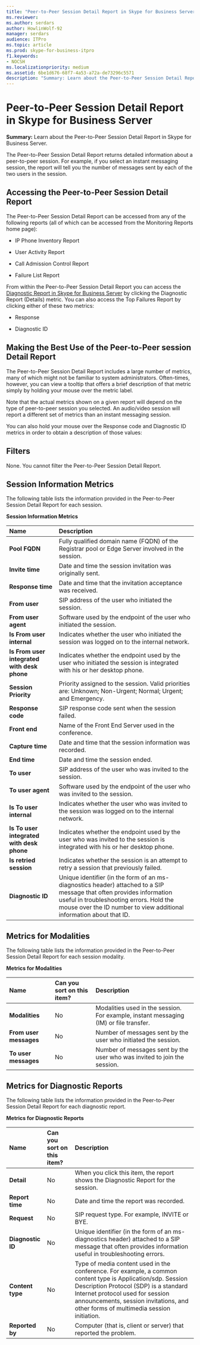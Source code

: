 ```yaml
---
title: "Peer-to-Peer Session Detail Report in Skype for Business Server"
ms.reviewer: 
ms.author: serdars
author: HowlinWolf-92
manager: serdars
audience: ITPro
ms.topic: article
ms.prod: skype-for-business-itpro
f1.keywords:
- NOCSH
ms.localizationpriority: medium
ms.assetid: 6be1d676-68f7-4a53-a72a-de73296c5571
description: "Summary: Learn about the Peer-to-Peer Session Detail Report in Skype for Business Server."
---
```


# Peer-to-Peer Session Detail Report in Skype for Business Server
 
**Summary:** Learn about the Peer-to-Peer Session Detail Report in Skype for Business Server.
  
The Peer-to-Peer Session Detail Report returns detailed information about a peer-to-peer session. For example, if you select an instant messaging session, the report will tell you the number of messages sent by each of the two users in the session.
  
## Accessing the Peer-to-Peer Session Detail Report

The Peer-to-Peer Session Detail Report can be accessed from any of the following reports (all of which can be accessed from the Monitoring Reports home page):
  
- IP Phone Inventory Report
    
- User Activity Report
    
- Call Admission Control Report
    
- Failure List Report 
    
From within the Peer-to-Peer Session Detail Report you can access the [Diagnostic Report in Skype for Business Server](diagnostic-report.md) by clicking the Diagnostic Report (Details) metric. You can also access the Top Failures Report by clicking either of these two metrics:
  
- Response
    
- Diagnostic ID
    
## Making the Best Use of the Peer-to-Peer session Detail Report

The Peer-to-Peer Session Detail Report includes a large number of metrics, many of which might not be familiar to system administrators. Often-times, however, you can view a tooltip that offers a brief description of that metric simply by holding your mouse over the metric label.
  
Note that the actual metrics shown on a given report will depend on the type of peer-to-peer session you selected. An audio/video session will report a different set of metrics than an instant messaging session.
  
You can also hold your mouse over the Response code and Diagnostic ID metrics in order to obtain a description of those values:
  
## Filters

None. You cannot filter the Peer-to-Peer Session Detail Report.
  
## Session Information Metrics

The following table lists the information provided in the Peer-to-Peer Session Detail Report for each session.
  
**Session Information Metrics**

|**Name**|**Description**|
|:-----|:-----|
|**Pool FQDN** <br/> |Fully qualified domain name (FQDN) of the Registrar pool or Edge Server involved in the session.  <br/> |
|**Invite time** <br/> |Date and time the session invitation was originally sent.  <br/> |
|**Response time** <br/> |Date and time that the invitation acceptance was received.  <br/> |
|**From user** <br/> |SIP address of the user who initiated the session.  <br/> |
|**From user agent** <br/> |Software used by the endpoint of the user who initiated the session.  <br/> |
|**Is From user internal** <br/> |Indicates whether the user who initiated the session was logged on to the internal network.  <br/> |
|**Is From user integrated with desk phone** <br/> |Indicates whether the endpoint used by the user who initiated the session is integrated with his or her desktop phone.  <br/> |
|**Session Priority** <br/> |Priority assigned to the session. Valid priorities are: Unknown; Non-Urgent; Normal; Urgent; and Emergency.  <br/> |
|**Response code** <br/> |SIP response code sent when the session failed.  <br/> |
|**Front end** <br/> |Name of the Front End Server used in the conference.  <br/> |
|**Capture time** <br/> |Date and time that the session information was recorded.  <br/> |
|**End time** <br/> |Date and time the session ended.  <br/> |
|**To user** <br/> |SIP address of the user who was invited to the session.  <br/> |
|**To user agent** <br/> |Software used by the endpoint of the user who was invited to the session.  <br/> |
|**Is To user internal** <br/> |Indicates whether the user who was invited to the session was logged on to the internal network.  <br/> |
|**Is To user integrated with desk phone** <br/> |Indicates whether the endpoint used by the user who was invited to the session is integrated with his or her desktop phone.  <br/> |
|**Is retried session** <br/> |Indicates whether the session is an attempt to retry a session that previously failed.  <br/> |
|**Diagnostic ID** <br/> |Unique identifier (in the form of an ms-diagnostics header) attached to a SIP message that often provides information useful in troubleshooting errors. Hold the mouse over the ID number to view additional information about that ID.  <br/> |
   
## Metrics for Modalities

The following table lists the information provided in the Peer-to-Peer Session Detail Report for each session modality.
  
**Metrics for Modalities**

|**Name**|**Can you sort on this item?**|**Description**|
|:-----|:-----|:-----|
|**Modalities** <br/> |No  <br/> |Modalities used in the session. For example, instant messaging (IM) or file transfer.  <br/> |
|**From user messages** <br/> |No  <br/> |Number of messages sent by the user who initiated the session.  <br/> |
|**To user messages** <br/> |No  <br/> |Number of messages sent by the user who was invited to join the session.  <br/> |
   
## Metrics for Diagnostic Reports

The following table lists the information provided in the Peer-to-Peer Session Detail Report for each diagnostic report.
  
**Metrics for Diagnostic Reports**

|**Name**|**Can you sort on this item?**|**Description**|
|:-----|:-----|:-----|
|**Detail** <br/> |No  <br/> |When you click this item, the report shows the Diagnostic Report for the session.  <br/> |
|**Report time** <br/> |No  <br/> |Date and time the report was recorded.  <br/> |
|**Request** <br/> |No  <br/> |SIP request type. For example, INVITE or BYE.  <br/> |
|**Diagnostic ID** <br/> |No  <br/> |Unique identifier (in the form of an ms-diagnostics header) attached to a SIP message that often provides information useful in troubleshooting errors.  <br/> |
|**Content type** <br/> |No  <br/> |Type of media content used in the conference. For example, a common content type is Application/sdp. Session Description Protocol (SDP) is a standard Internet protocol used for session announcements, session invitations, and other forms of multimedia session initiation.  <br/> |
|**Reported by** <br/> |No  <br/> |Computer (that is, client or server) that reported the problem.  <br/> |
   

